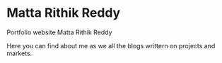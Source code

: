 # Matta Rithik Reddy
Portfolio website
Matta Rithik Reddy 

Here you can find about me as we all the blogs writtern on projects and markets.

